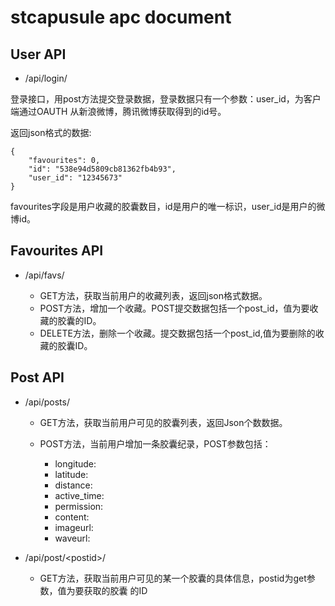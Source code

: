# stcapusule apc document

## User API
- /api/login/

登录接口，用post方法提交登录数据，登录数据只有一个参数：user_id，为客户端通过OAUTH
从新浪微博，腾讯微博获取得到的id号。

返回json格式的数据:

```
{
    "favourites": 0,
    "id": "538e94d5809cb81362fb4b93",
    "user_id": "12345673"
}
```

favourites字段是用户收藏的胶囊数目，id是用户的唯一标识，user_id是用户的微博id。

## Favourites API
- /api/favs/

  + GET方法，获取当前用户的收藏列表，返回json格式数据。
  + POST方法，增加一个收藏。POST提交数据包括一个post_id，值为要收藏的胶囊的ID。
  + DELETE方法，删除一个收藏。提交数据包括一个post_id,值为要删除的收藏的胶囊ID。

## Post API

- /api/posts/

  + GET方法，获取当前用户可见的胶囊列表，返回Json个数数据。

  + POST方法，当前用户增加一条胶囊纪录，POST参数包括：

    + longitude:
    + latitude:
    + distance:
    + active_time:
    + permission:
    + content:
    + imageurl:
    + waveurl:

- /api/post/\<postid\>/

    + GET方法，获取当前用户可见的某一个胶囊的具体信息，postid为get参数，值为要获取的胶囊
      的ID

